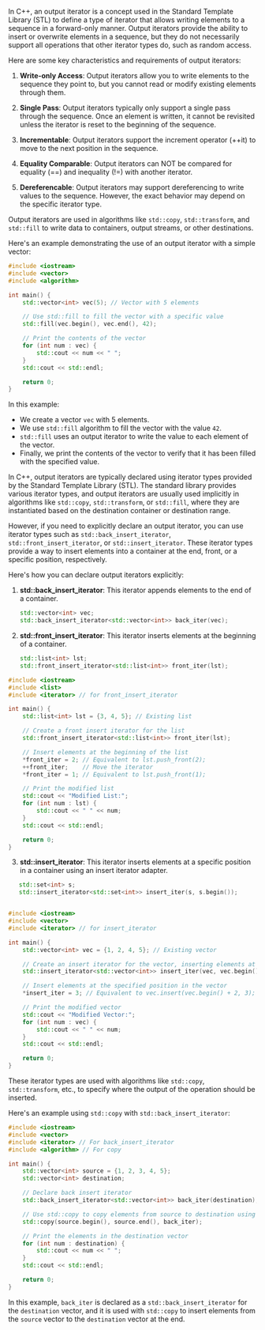 In C++, an output iterator is a concept used in the Standard Template Library (STL) to define a type of iterator that allows writing elements to a sequence in a forward-only manner. Output iterators provide the ability to insert or overwrite elements in a sequence, but they do not necessarily support all operations that other iterator types do, such as random access.

Here are some key characteristics and requirements of output iterators:

1. **Write-only Access**: Output iterators allow you to write elements to the sequence they point to, but you cannot read or modify existing elements through them.

2. **Single Pass**: Output iterators typically only support a single pass through the sequence. Once an element is written, it cannot be revisited unless the iterator is reset to the beginning of the sequence.

3. **Incrementable**: Output iterators support the increment operator (++it) to move to the next position in the sequence.

4. **Equality Comparable**: Output iterators can NOT be compared for equality (==) and inequality (!=) with another iterator.

5. **Dereferencable**: Output iterators may support dereferencing to write values to the sequence. However, the exact behavior may depend on the specific iterator type.

Output iterators are used in algorithms like `std::copy`, `std::transform`, and `std::fill` to write data to containers, output streams, or other destinations.

Here's an example demonstrating the use of an output iterator with a simple vector:

```cpp
#include <iostream>
#include <vector>
#include <algorithm>

int main() {
    std::vector<int> vec(5); // Vector with 5 elements

    // Use std::fill to fill the vector with a specific value
    std::fill(vec.begin(), vec.end(), 42);

    // Print the contents of the vector
    for (int num : vec) {
        std::cout << num << " ";
    }
    std::cout << std::endl;

    return 0;
}
```

In this example:
- We create a vector `vec` with 5 elements.
- We use `std::fill` algorithm to fill the vector with the value `42`.
- `std::fill` uses an output iterator to write the value to each element of the vector.
- Finally, we print the contents of the vector to verify that it has been filled with the specified value.


In C++, output iterators are typically declared using iterator types provided by the Standard Template Library (STL). The standard library provides various iterator types, and output iterators are usually used implicitly in algorithms like `std::copy`, `std::transform`, or `std::fill`, where they are instantiated based on the destination container or destination range.

However, if you need to explicitly declare an output iterator, you can use iterator types such as `std::back_insert_iterator`, `std::front_insert_iterator`, or `std::insert_iterator`. These iterator types provide a way to insert elements into a container at the end, front, or a specific position, respectively.

Here's how you can declare output iterators explicitly:

1. **std::back_insert_iterator**: This iterator appends elements to the end of a container.

   ```cpp
   std::vector<int> vec;
   std::back_insert_iterator<std::vector<int>> back_iter(vec);
   ```

2. **std::front_insert_iterator**: This iterator inserts elements at the beginning of a container.

   ```cpp
   std::list<int> lst;
   std::front_insert_iterator<std::list<int>> front_iter(lst);
   ```

```cpp
#include <iostream>
#include <list>
#include <iterator> // for front_insert_iterator

int main() {
    std::list<int> lst = {3, 4, 5}; // Existing list

    // Create a front insert iterator for the list
    std::front_insert_iterator<std::list<int>> front_iter(lst);

    // Insert elements at the beginning of the list
    *front_iter = 2; // Equivalent to lst.push_front(2);
    ++front_iter;    // Move the iterator
    *front_iter = 1; // Equivalent to lst.push_front(1);

    // Print the modified list
    std::cout << "Modified List:";
    for (int num : lst) {
        std::cout << " " << num;
    }
    std::cout << std::endl;

    return 0;
}

```

3. **std::insert_iterator**: This iterator inserts elements at a specific position in a container using an insert iterator adapter.

```cpp
   std::set<int> s;
   std::insert_iterator<std::set<int>> insert_iter(s, s.begin());
```

```cpp

#include <iostream>
#include <vector>
#include <iterator> // for insert_iterator

int main() {
    std::vector<int> vec = {1, 2, 4, 5}; // Existing vector

    // Create an insert iterator for the vector, inserting elements at position vec.begin() + 2
    std::insert_iterator<std::vector<int>> insert_iter(vec, vec.begin() + 2);

    // Insert elements at the specified position in the vector
    *insert_iter = 3; // Equivalent to vec.insert(vec.begin() + 2, 3);

    // Print the modified vector
    std::cout << "Modified Vector:";
    for (int num : vec) {
        std::cout << " " << num;
    }
    std::cout << std::endl;

    return 0;
}

```

These iterator types are used with algorithms like `std::copy`, `std::transform`, etc., to specify where the output of the operation should be inserted.

Here's an example using `std::copy` with `std::back_insert_iterator`:

```cpp
#include <iostream>
#include <vector>
#include <iterator> // For back_insert_iterator
#include <algorithm> // For copy

int main() {
    std::vector<int> source = {1, 2, 3, 4, 5};
    std::vector<int> destination;

    // Declare back insert iterator
    std::back_insert_iterator<std::vector<int>> back_iter(destination);

    // Use std::copy to copy elements from source to destination using the back insert iterator
    std::copy(source.begin(), source.end(), back_iter);

    // Print the elements in the destination vector
    for (int num : destination) {
        std::cout << num << " ";
    }
    std::cout << std::endl;

    return 0;
}
```

In this example, `back_iter` is declared as a `std::back_insert_iterator` for the `destination` vector, and it is used with `std::copy` to insert elements from the `source` vector to the `destination` vector at the end.
